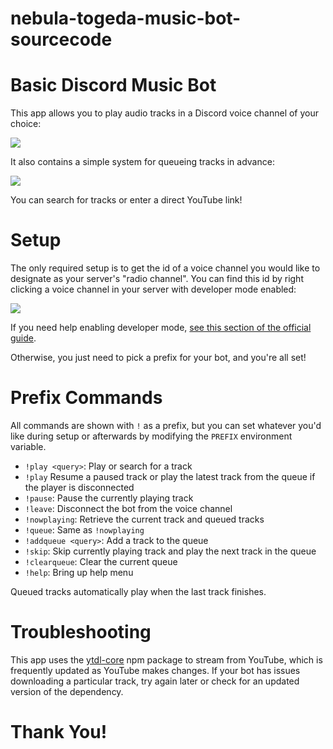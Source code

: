 # nebula-togeda-music-bot-sourcecode

# Basic Discord Music Bot

This app allows you to play audio tracks in a Discord voice channel
of your choice:

<img src="./readme/gallery/1-play-track.png" style="max-width: 60%">

It also contains a simple system for queueing tracks in advance:

<img src="./readme/gallery/2-enqueue-track.png" style="max-width: 60%">

You can search for tracks or enter a direct YouTube link!

# Setup

The only required setup is to get the id of a voice channel you would like to
designate as your server's "radio channel". You can find this id by right
clicking a voice channel in your server with developer mode enabled:

<img src="./readme/gallery/4-copy-voice-channel-id.png" style="max-width: 60%">

If you need help enabling developer mode, [see this section of the official guide](https://autocode.com/guides/how-to-build-a-discord-bot/#faq-1).

Otherwise, you just need to pick a prefix for your bot, and you're all set!

# Prefix Commands

All commands are shown with `!` as a prefix, but you can set whatever you'd like
during setup or afterwards by modifying the `PREFIX` environment variable.

- `!play <query>`: Play or search for a track
- `!play` Resume a paused track or play the latest track from the queue if the player is disconnected
- `!pause`: Pause the currently playing track
- `!leave`: Disconnect the bot from the voice channel
- `!nowplaying`: Retrieve the current track and queued tracks
- `!queue`: Same as `!nowplaying`
- `!addqueue <query>`: Add a track to the queue
- `!skip`: Skip currently playing track and play the next track in the queue
- `!clearqueue`: Clear the current queue
- `!help`: Bring up help menu

Queued tracks automatically play when the last track finishes.

# Troubleshooting

This app uses the [ytdl-core](https://github.com/fent/node-ytdl-core) npm package
to stream from YouTube, which is frequently updated as YouTube makes changes. 
If your bot has issues downloading a particular track, try again later or check 
for an updated version of the dependency.

# Thank You!

